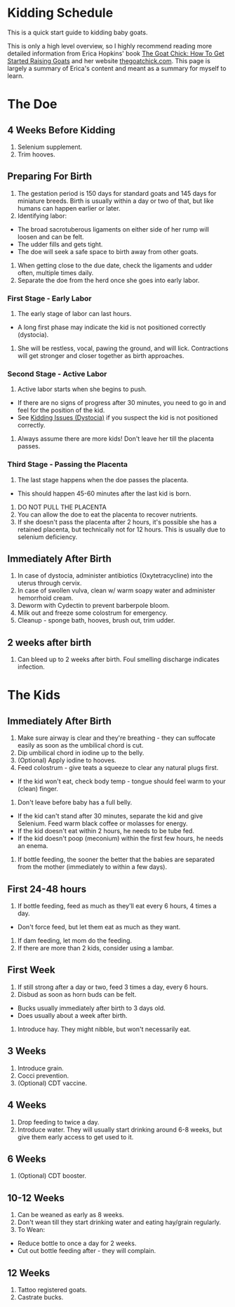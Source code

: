# Kidding Schedule

This is a quick start guide to kidding baby goats.

This is only a high level overview, so I highly recommend reading more detailed information from Erica Hopkins' book [The Goat Chick: How To Get Started Raising Goats](https://www.amazon.com/Goat-Chick-Started-Raising-Goats-ebook/dp/B07BD3B7L3/) and her website [thegoatchick.com](http://www.thegoatchick.com/kidding.html). This page is largely a summary of Erica's content and meant as a summary for myself to learn.

# The Doe
## 4 Weeks Before Kidding
1. Selenium supplement.
1. Trim hooves.

## Preparing For Birth
1. The gestation period is 150 days for standard goats and 145 days for miniature breeds. Birth is usually within a day or two of that, but like humans can happen earlier or later.
1. Identifying labor:
  * The broad sacrotuberous ligaments on either side of her rump will loosen and can be felt.
  * The udder fills and gets tight.
  * The doe will seek a safe space to birth away from other goats.
1. When getting close to the due date, check the ligaments and udder often, multiple times daily.
1. Separate the doe from the herd once she goes into early labor.

### First Stage - Early Labor
1. The early stage of labor can last hours.
  * A long first phase may indicate the kid is not positioned correctly (dystocia).
1. She will be restless, vocal, pawing the ground, and will lick. Contractions will get stronger and closer together as birth approaches.

### Second Stage - Active Labor
1. Active labor starts when she begins to push.
  * If there are no signs of progress after 30 minutes, you need to go in and feel for the position of the kid.
  * See [Kidding Issues (Dystocia)](http://www.thegoatchick.com/kidding-issues-dystocia.html) if you suspect the kid is not positioned correctly.
1. Always assume there are more kids! Don't leave her till the placenta passes.

### Third Stage - Passing the Placenta
1. The last stage happens when the doe passes the placenta.
  * This should happen 45-60 minutes after the last kid is born.
1. DO NOT PULL THE PLACENTA
1. You can allow the doe to eat the placenta to recover nutrients.
1. If she doesn't pass the placenta after 2 hours, it's possible she has a retained placenta, but technically not for 12 hours. This is usually due to selenium deficiency.

## Immediately After Birth
1. In case of dystocia, administer antibiotics (Oxytetracycline) into the uterus through cervix.
1. In case of swollen vulva, clean w/ warm soapy water and administer hemorrhoid cream.
1. Deworm with Cydectin to prevent barberpole bloom.
1. Milk out and freeze some colostrum for emergency.
1. Cleanup - sponge bath, hooves, brush out, trim udder.

## 2 weeks after birth
1. Can bleed up to 2 weeks after birth. Foul smelling discharge indicates infection.

# The Kids
## Immediately After Birth
1. Make sure airway is clear and they're breathing - they can suffocate easily as soon as the umbilical chord is cut.
1. Dip umbilical chord in iodine up to the belly.
1. (Optional) Apply iodine to hooves.
1. Feed colostrum - give teats a squeeze to clear any natural plugs first.
  * If the kid won't eat, check body temp - tongue should feel warm to your (clean) finger.
1. Don't leave before baby has a full belly.
  * If the kid can't stand after 30 minutes, separate the kid and give Selenium. Feed warm black coffee or molasses for energy.
  * If the kid doesn't eat within 2 hours, he needs to be tube fed.
  * If the kid doesn't poop (meconium) within the first few hours, he needs an enema.
1. If bottle feeding, the sooner the better that the babies are separated from the mother (immediately to within a few days).

## First 24-48 hours
1. If bottle feeding, feed as much as they'll eat every 6 hours, 4 times a day.
  * Don't force feed, but let them eat as much as they want.
1. If dam feeding, let mom do the feeding.
1. If there are more than 2 kids, consider using a lambar.

## First Week
1. If still strong after a day or two, feed 3 times a day, every 6 hours.
1. Disbud as soon as horn buds can be felt.
  * Bucks usually immediately after birth to 3 days old.
  * Does usually about a week after birth.
1. Introduce hay. They might nibble, but won't necessarily eat.

## 3 Weeks
1. Introduce grain.
1. Cocci prevention.
1. (Optional) CDT vaccine.

## 4 Weeks
1. Drop feeding to twice a day.
1. Introduce water. They will usually start drinking around 6-8 weeks, but give them early access to get used to it.

## 6 Weeks
1. (Optional) CDT booster.

## 10-12 Weeks
1. Can be weaned as early as 8 weeks.
1. Don't wean till they start drinking water and eating hay/grain regularly.
1. To Wean:
  * Reduce bottle to once a day for 2 weeks.
  * Cut out bottle feeding after - they will complain.

## 12 Weeks
1. Tattoo registered goats.
1. Castrate bucks.
